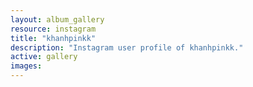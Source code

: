 ```yaml
---
layout: album_gallery
resource: instagram
title: "khanhpinkk"
description: "Instagram user profile of khanhpinkk."
active: gallery
images:
---
```


